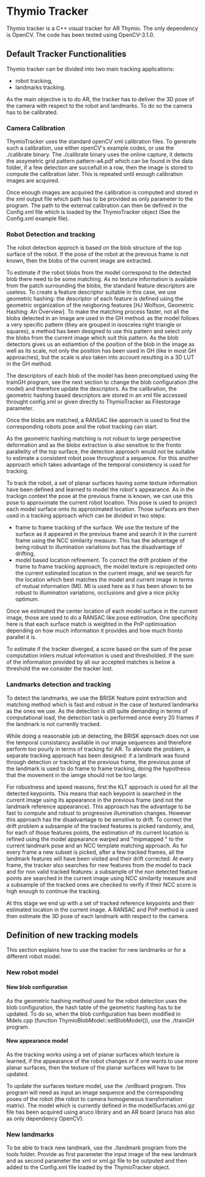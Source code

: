 # Thymio Tracker

Thymio tracker is a C++ visual tracker for AR Thymio.
The only dependency is OpenCV. The code has been tested using OpenCV-3.1.0.

## Default Tracker Functionalities

Thymio tracker can be divided into two main tracking applications:
 - robot tracking, 
 - landmarks tracking.

As the main objective is to do AR, the tracker has to deliver the 3D pose of 
the camera with respect to the robot and landmarks. To do so the camera has to
be calibrated.

### Camera Calibration

ThymioTracker uses the standard openCV xml calibration files. To generate such
a calibration, use either openCV's example codes, or use the ./calibrate binary.
The ./calibrate binary uses the online capture, it detects the assymetric grid
pattern pattern-a4.pdf which can be found in the data folder, if a few detection
are succefull in a row, then the image is stored to compute the calibration later.
This is repeated until enough calibration images are acquired.

Once enough images are acquired the calibration is computed and stored in 
the xml output file which path has to be provided as only parameter to the program.
The path to the external calibration can then be defined in the Config.xml file
which is loaded by the ThymioTracker object (See the Config.xml example file).

### Robot Detection and tracking

The robot detection approch is based on the blob structure of the top surface of the robot.
If the pose of the robot at the previous frame is not known, then the blobs of the current 
image are extracted. 

To estimate if the robot blobs from the model correspond to the detected blob there 
need to be some matching. As no texture information is available from the patch surrounding 
the blobs, the standard feature descriptors are useless. To create a feature descriptor 
suitable in this case, we use geometric hashing: the descriptor of each feature is defined 
using the geometric organization of the neigboring features [HJ Wolfson, Geometric Hashing:
An Overview]. To make the matching process faster, not all the blobs detected in an image 
are used in the GH method: as the model follows a very specific pattern (they are grouped in 
isosceles right triangle or squares), a method has been designed to use this pattern and select 
only the blobs from the current image which suit this pattern.
As the blob detectors gives us an estiamtion of the position of the blob in the image as well as
its scale, not only the position has been used in GH (like in most GH approaches), but the scale 
is also taken into account resulting in a 3D LUT in the GH method.

The descriptors of each blob of the model has been precomptued using the trainGH program,
see the next section to change the blob configuration (the model) and therefore update the descriptors.
As the calibration, the geometric hashing based descriptors are stored in an xml file 
accessed throught config.xml or given directly to ThymioTracker as Filestorage parameter.

Once the blobs are matched, a RANSAC like approach is used to find the corresponding 
robots pose and the robot tracking can start.

As the geometric hashing matching is not robust to large perspective deformation and
as the blobs extraction is also sensitive to the fronto parallelity of the top surface,
the detection approach would not be suitable to estimate a consistent robot pose throughout
a sequence. For this another approach which takes advantage of the temporal consistency
is used for tracking.

To track the robot, a set of planar surfaces having some texture information have been 
defined and learned to model the robot's appearance. As in the trackign context the pose 
at the previous frame is known, we can use this pose to approximate the current robot
location. This pose is used to project each model surface onto its approximated location.
Those surfaces are then used in a tracking approach which can be divided in two steps:
- frame to frame tracking of the surface. We use the texture of the surface as it 
appeared in the previous frame and search it in the current frame using the NCC similarity
measure. This has the advantage of being robust to illumination variations but has the 
disadvantage of drifting,
- model based location refinement. To correct the drift problem of the frame to frame tracking 
approach, the model texture is reprojected onto the current estimated location in the current
image, and we search for the location which best matches the model and current image in terms
of mutual information (MI). MI is used here as it has been shown to be robust to illumination
variations, occlusions and give a nice picky optimum. 

Once we estimated the center location of each model surface in the current image, those are 
used to do a RANSAC like pose estimation. One specificity here is that each surface match
is weighted in the PnP optimisation depending on how much information it provides and how
much fronto parallel it is.

To estimate if the tracker diverged, a score based on the sum of the pose computation inliers
mutual information is used and thresholded. If the sum of the information provided by all our
accepted matches is below a threshold the we consider the tracker lost.

### Landmarks detection and tracking

To detect the landmarks, we use the BRISK feature point extraction and matching method which 
is fast and robust in the case of textured landmarks as the ones we use. As the detection is
still quite demanding in terms of computational load, the detection task is performed once every 
20 frames if the landmark is not currently tracked.

While doing a reasonable job at detecting, the BRISK approach does not use the temporal consistancy
available in our image sequences and therefore perform too pourly in terms of tracking for AR.
To aleviate the problem, a separate tracking approach has been designed: if a landmark was found 
through detection or tracking at the previous frame, the previous pose of the landmark is used to
do frame to frame tracking, doing the hypothesis that the movement in the iamge should not be too large.

For robustness and speed reasons, first the KLT approach is used for all the detected keypoints. This 
means that each keypoint is searched in the current image using its appearance in the previous frame
(and not the landmark reference appearance). This approach has the advantage to be fast to compute and
robust to  progressive illumination changes. However this approach has the disadvantage to be sensitive 
to drift. To correct the drift problem a subsample of the tracked features is picked randomly, and, for 
each of those features points, the estimation of its current location is refined using the model appearance
warped and "mipmapped " to the current landmark pose and an NCC template matching approach. As for every 
frame a new subset is picked, after a few tracked frames, all the landmark features will have been visited and 
their drift corrected. At every frame, the tracker also searches for new features from the model to track and 
for non valid tracked features: a subsample of the non detected feature points are searched in the current image 
using NCC similarity measure and a subsample of the tracked ones are checked to verify if their NCC score is high 
enough to continue the tracking.

At this stage we end up with a set of tracked reference keypoints and their estimated location in the 
current image. A RANSAC and PnP method is used then estimate the 3D pose of each landmark with respect 
to the camera.


## Definition of new tracking models

This section explains how to use the tracker for new landmarks or for a different
robot model.

### New robot model

#### New blob configuration

As the geometric hashing method used for the robot detection uses the blob configuration,
the hash table of the geometric hashing has to be updated. To do so, when the blob configuration
has been modified in Mdels.cpp (function ThymioBlobModel::setBlobModel()), use the ./trainGH program.

#### New appearance model

As the tracking works using a set of planar surfaces which texture is learned, if the appearance
of the robot changes or if one wants to use more planar surfaces, then the texture of the planar
surfaces will have to be updated.

To update the surfaces texture model, use the ./onBoard program. This program will need as input 
an image sequence and the corresponding poses of the robot (the robot to camera homogeneous 
transformation matrix). The model which is currently defined in the modelSurfaces.xml.gz file
has been acquired using aruco library and an AR board (aruco has also as only dependency OpenCV).

### New landmarks

To be able to track new landmark, use the ./landmark program from the tools folder.
Provide as first parameter the input image of the new landmark and as second parameter
the xml or xml.gz file to be outputed and then added to the Config.xml file loaded by the 
ThymioTracker object.







